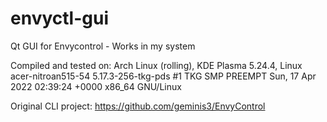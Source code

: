 # envyctl-gui 
Qt GUI for Envycontrol - Works in my system

Compiled and tested on: Arch Linux (rolling), KDE Plasma 5.24.4, Linux acer-nitroan515-54 5.17.3-256-tkg-pds #1 TKG SMP PREEMPT Sun, 17 Apr 2022 02:39:24 +0000 x86_64 GNU/Linux

Original CLI project: https://github.com/geminis3/EnvyControl 
